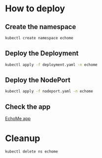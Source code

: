 # How to deploy

## Create the namespace

```sh
kubectl create namespace echome
```

## Deploy the Deployment

```sh
kubectl apply -f deployment.yaml -n echome
```

## Deploy the NodePort

```sh
kubectl apply -f nodeport.yaml -n echome
```

## Check the app

[EchoMe app](http://localhost:30007/)

# Cleanup

```sh
kubectl delete ns echome
```

